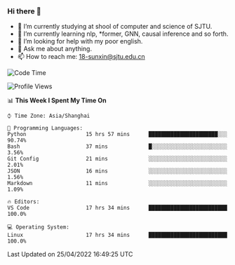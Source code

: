 ### Hi there 👋

<!--
**sunxin000/sunxin000** is a ✨ _special_ ✨ repository because its `README.md` (this file) appears on your GitHub profile.

Here are some ideas to get you started:

- 🔭 I’m currently working on ...
- 🌱 I’m currently learning ...
- 👯 I’m looking to collaborate on ...
- 🤔 I’m looking for help with ...
- 💬 Ask me about ...
- 📫 How to reach me: ...
- 😄 Pronouns: ...
- ⚡ Fun fact: ...
-->
- 🏫 I’m currently studying at shool of computer and science of SJTU.
- 🌱 I’m currently learning nlp, \*former, GNN, causal inference and so forth.
- 🤔 I’m looking for help with my poor english.
- 💬 Ask me about anything.
- 📫 How to reach me: 18-sunxin@sjtu.edu.cn
<!--START_SECTION:waka-->
![Code Time](http://img.shields.io/badge/Code%20Time-175%20hrs%2021%20mins-blue)

![Profile Views](http://img.shields.io/badge/Profile%20Views-9-blue)

📊 **This Week I Spent My Time On** 

```text
⌚︎ Time Zone: Asia/Shanghai

💬 Programming Languages: 
Python                   15 hrs 57 mins      ██████████████████████░░░   90.74% 
Bash                     37 mins             █░░░░░░░░░░░░░░░░░░░░░░░░   3.56% 
Git Config               21 mins             ░░░░░░░░░░░░░░░░░░░░░░░░░   2.01% 
JSON                     16 mins             ░░░░░░░░░░░░░░░░░░░░░░░░░   1.56% 
Markdown                 11 mins             ░░░░░░░░░░░░░░░░░░░░░░░░░   1.09%

🔥 Editors: 
VS Code                  17 hrs 34 mins      █████████████████████████   100.0%

💻 Operating System: 
Linux                    17 hrs 34 mins      █████████████████████████   100.0%

```


 Last Updated on 25/04/2022 16:49:25 UTC
<!--END_SECTION:waka-->
